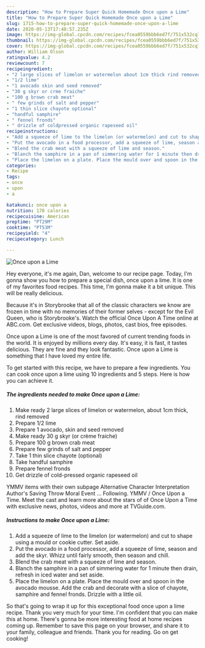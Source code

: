 ```yaml
---
description: "How to Prepare Super Quick Homemade Once upon a Lime"
title: "How to Prepare Super Quick Homemade Once upon a Lime"
slug: 1715-how-to-prepare-super-quick-homemade-once-upon-a-lime
date: 2020-05-13T17:48:57.235Z
image: https://img-global.cpcdn.com/recipes/fcea0559bbb6ed7f/751x532cq70/once-upon-a-lime-recipe-main-photo.jpg
thumbnail: https://img-global.cpcdn.com/recipes/fcea0559bbb6ed7f/751x532cq70/once-upon-a-lime-recipe-main-photo.jpg
cover: https://img-global.cpcdn.com/recipes/fcea0559bbb6ed7f/751x532cq70/once-upon-a-lime-recipe-main-photo.jpg
author: William Olson
ratingvalue: 4.2
reviewcount: 7
recipeingredient:
- "2 large slices of limelon or watermelon about 1cm thick rind removed"
- "1/2 lime"
- "1 avocado skin and seed removed"
- "30 g skyr or crme fraiche"
- "100 g brown crab meat"
- " few grinds of salt and pepper"
- "1 thin slice chayote optional"
- "handful samphire"
- " fennel fronds"
- " drizzle of coldpressed organic rapeseed oil"
recipeinstructions:
- "Add a squeeze of lime to the limelon (or watermelon) and cut to shape using a mould or cookie cutter. Set aside."
- "Put the avocado in a food processor, add a squeeze of lime, season and add the skyr. Whizz until fairly smooth, then season and chill."
- "Blend the crab meat with a squeeze of lime and season."
- "Blanch the samphire in a pan of simmering water for 1 minute then drain, refresh in iced water and set aside."
- "Place the limelon on a plate. Place the mould over and spoon in the avocado mousse. Add the crab and decorate with a slice of chayote, samphire and fennel fronds. Drizzle with a little oil."
categories:
- Recipe
tags:
- once
- upon
- a

katakunci: once upon a 
nutrition: 178 calories
recipecuisine: American
preptime: "PT29M"
cooktime: "PT53M"
recipeyield: "4"
recipecategory: Lunch

---
```



![Once upon a Lime](https://img-global.cpcdn.com/recipes/fcea0559bbb6ed7f/751x532cq70/once-upon-a-lime-recipe-main-photo.jpg)

Hey everyone, it's me again, Dan, welcome to our recipe page. Today, I'm gonna show you how to prepare a special dish, once upon a lime. It is one of my favorites food recipes. This time, I'm gonna make it a bit unique. This will be really delicious.

Because it&#39;s in Storybrooke that all of the classic characters we know are frozen in time with no memories of their former selves - except for the Evil Queen, who is Storybrooke&#39;s. Watch the official Once Upon A Time online at ABC.com. Get exclusive videos, blogs, photos, cast bios, free episodes.

Once upon a Lime is one of the most favored of current trending foods in the world. It is enjoyed by millions every day. It's easy, it is fast, it tastes delicious. They are fine and they look fantastic. Once upon a Lime is something that I have loved my entire life.


To get started with this recipe, we have to prepare a few ingredients. You can cook once upon a lime using 10 ingredients and 5 steps. Here is how you can achieve it.

<!--inarticleads1-->

##### The ingredients needed to make Once upon a Lime:

1. Make ready 2 large slices of limelon or watermelon, about 1cm thick, rind removed
1. Prepare 1/2 lime
1. Prepare 1 avocado, skin and seed removed
1. Make ready 30 g skyr (or crème fraiche)
1. Prepare 100 g brown crab meat
1. Prepare  few grinds of salt and pepper
1. Take 1 thin slice chayote (optional)
1. Take handful samphire
1. Prepare  fennel fronds
1. Get  drizzle of cold-pressed organic rapeseed oil


YMMV items with their own subpage Alternative Character Interpretation Author&#39;s Saving Throw Moral Event … Following. YMMV / Once Upon a Time. Meet the cast and learn more about the stars of of Once Upon a Time with exclusive news, photos, videos and more at TVGuide.com. 

<!--inarticleads2-->

##### Instructions to make Once upon a Lime:

1. Add a squeeze of lime to the limelon (or watermelon) and cut to shape using a mould or cookie cutter. Set aside.
1. Put the avocado in a food processor, add a squeeze of lime, season and add the skyr. Whizz until fairly smooth, then season and chill.
1. Blend the crab meat with a squeeze of lime and season.
1. Blanch the samphire in a pan of simmering water for 1 minute then drain, refresh in iced water and set aside.
1. Place the limelon on a plate. Place the mould over and spoon in the avocado mousse. Add the crab and decorate with a slice of chayote, samphire and fennel fronds. Drizzle with a little oil.




So that's going to wrap it up for this exceptional food once upon a lime recipe. Thank you very much for your time. I'm confident that you can make this at home. There's gonna be more interesting food at home recipes coming up. Remember to save this page on your browser, and share it to your family, colleague and friends. Thank you for reading. Go on get cooking!
